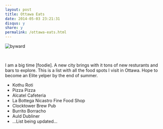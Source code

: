 ```yaml
---
layout: post
title: Ottawa Eats
date: 2014-05-03 23:21:31
disqus: y
share: y
permalink: /ottawa-eats.html
---
```



![byward](http://ic.pics.livejournal.com/edgarin/52176055/15997/15997_original.jpg)

<br>

I am a big time [foodie]. A new city brings with it tons of new resturants and bars to explore. This is a list with all the food spots I visit in Ottawa. Hope to become an Elite yelper by the end of summer.

* Kothu Roti
* Pizza Pizza
* Alcatel Cafeteria
* La Bottega Nicastro Fine Food Shop
* Clocktower Brew Pub
* Burrito Borracho
* Auld Dubliner
* ...List being updated...